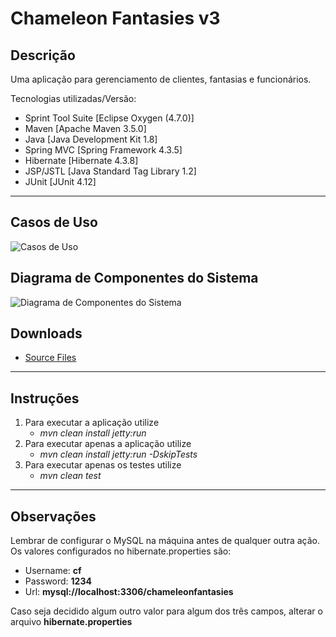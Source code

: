 # Chameleon Fantasies v3

## Descrição
Uma aplicação para gerenciamento de clientes, fantasias e funcionários.

Tecnologias utilizadas/Versão: 
 * Sprint Tool Suite [Eclipse Oxygen (4.7.0)]
 * Maven [Apache Maven 3.5.0]
 * Java [Java Development Kit 1.8]
 * Spring MVC [Spring Framework 4.3.5]
 * Hibernate [Hibernate 4.3.8]
 * JSP/JSTL [Java Standard Tag Library 1.2]
 * JUnit [JUnit 4.12]

---
## Casos de Uso

![Casos de Uso]()

## Diagrama de Componentes do Sistema

![Diagrama de Componentes do Sistema]()

## Downloads

* [Source Files](/chameleonfantasies/v3/v3.zip)

---
## Instruções

1. Para executar a aplicação utilize
    * *mvn clean install jetty:run*
2. Para executar apenas a aplicação utilize
    * *mvn clean install jetty:run -DskipTests*
3. Para executar apenas os testes utilize
    * *mvn clean test*

---
## Observações

Lembrar de configurar o MySQL na máquina antes de qualquer outra ação. Os valores configurados no hibernate.properties são:
 * Username: **cf**
 * Password: **1234**
 * Url: **mysql://localhost:3306/chameleonfantasies**

Caso seja decidido algum outro valor para algum dos três campos, alterar o arquivo **hibernate.properties**